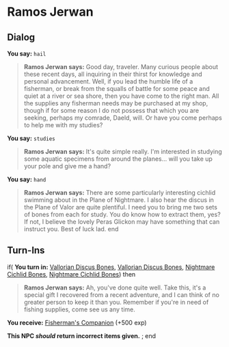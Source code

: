 # Ramos Jerwan


## Dialog

**You say:** `hail`



>**Ramos Jerwan says:** Good day, traveler. Many curious people about these recent days, all inquiring in their thirst for knowledge and personal advancement. Well, if you lead the humble life of a fisherman, or break from the squalls of battle for some peace and quiet at a river or sea shore, then you have come to the right man. All the supplies any fisherman needs may be purchased at my shop, though if for some reason I do not possess that which you are seeking, perhaps my comrade, Daeld, will.  Or have you come perhaps to help me with my studies?

**You say:** `studies`



>**Ramos Jerwan says:** It's quite simple really. I'm interested in studying some aquatic specimens from around the planes... will you take up your pole and give me a hand?

**You say:** `hand`



>**Ramos Jerwan says:** There are some particularly interesting cichlid swimming about in the Plane of Nightmare. I also hear the discus in the Plane of Valor are quite plentiful. I need you to bring me two sets of bones from each for study. You do know how to extract them, yes? If not, I believe the lovely Peras Glickon may have something that can instruct you. Best of luck lad.
end

## Turn-Ins




if( **You turn in:** [Vallorian Discus Bones](/item/29173), [Vallorian Discus Bones](/item/29173), [Nightmare Cichlid Bones](/item/29171), [Nightmare Cichlid Bones](/item/29171)) then 


>**Ramos Jerwan says:** Ah, you've done quite well. Take this, it's a special gift I recovered from a recent adventure, and I can think of no greater person to keep it than you. Remember if you're in need of fishing supplies, come see us any time.


 **You receive:**  [Fisherman's Companion](/item/29175) (+500 exp)

**This NPC *should* return incorrect items given.**
;
end